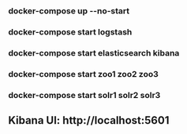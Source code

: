 ### docker-compose up --no-start
### docker-compose start logstash
### docker-compose start elasticsearch kibana
### docker-compose start zoo1 zoo2 zoo3
### docker-compose start solr1 solr2 solr3

## Kibana UI: http://localhost:5601
